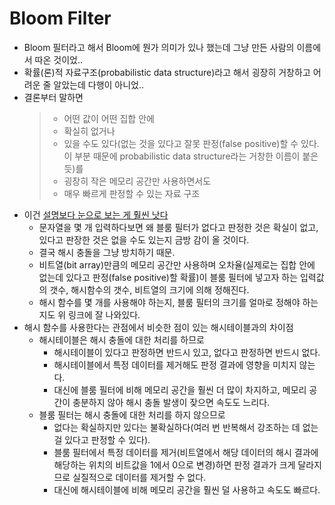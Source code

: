 # Bloom Filter

- Bloom 필터라고 해서 Bloom에 뭔가 의미가 있나 했는데 그냥 만든 사람의 이름에서 따온 것이었..
- 확률(론)적 자료구조(probabilistic data structure)라고 해서 굉장히 거창하고 어려운 줄 알았는데 다행이 아니었..
- 결론부터 말하면
  >- 어떤 값이 어떤 집합 안에
  >- 확실히 없거나
  >- 있을 수도 있다(없는 것을 있다고 잘못 판정(false positive)할 수 있다. 이 부분 때문에 probabilistic data structure라는 거창한 이름이 붙은 듯)를
  >- 굉장히 작은 메모리 공간만 사용하면서도
  >- 매우 빠르게 판정할 수 있는 자료 구조
- 이건 [설명보다 눈으로 보는 게 훨씬 낫다](https://llimllib.github.io/bloomfilter-tutorial/)
  - 문자열을 몇 개 입력하다보면 왜 블룸 필터가 없다고 판정한 것은 확실이 없고, 있다고 판장한 것은 없을 수도 있는지 금방 감이 올 것이다.
  - 결국 해시 충돌을 그냥 방치하기 때문.
  - 비트열(bit array)만큼의 메모리 공간만 사용하며 오차율(실제로는 집합 안에 없는데 있다고 판정(false positive)할 확률)이 블룸 필터에 넣고자 하는 입력값의 갯수, 해시함수의 갯수, 비트열의 크기에 의해 정해진다.
  - 해시 함수를 몇 개를 사용해야 하는지, 블룸 필터의 크기를 얼마로 정해야 하는지도 위 링크에 잘 나와있다.
- 해시 함수를 사용한다는 관점에서 비슷한 점이 있는 해시테이블과의 차이점
  - 해시테이블은 해시 충돌에 대한 처리를 하므로
    - 해시테이블이 있다고 판정하면 반드시 있고, 없다고 판정하면 반드시 없다.
    - 해시테이블에서 특정 데이터를 제거해도 판정 결과에 영향을 미치지 않는다.
    - 대신에 블룸 필터에 비해 메모리 공간을 훨씬 더 많이 차지하고, 메모리 공간이 충분하지 않아 해시 충돌 발생이 잦으면 속도도 느리다.
  - 블룸 필터는 해시 충돌에 대한 처리를 하지 않으므로
    - 없다는 확실하지만 있다는 불확실하다(여러 번 반복해서 강조하는 데 없는 걸 있다고 판정할 수 있다).
    - 블룸 필터에서 특정 데이터를 제거(비트열에서 해당 데이터의 해시 결과에 해당하는 위치의 비트값을 1에서 0으로 변경)하면 판정 결과가 크게 달라지므로 실질적으로 데이터를 제거할 수 없다.
    - 대신에 해시테이블에 비해 메모리 공간을 훨씬 덜 사용하고 속도도 빠르다.
